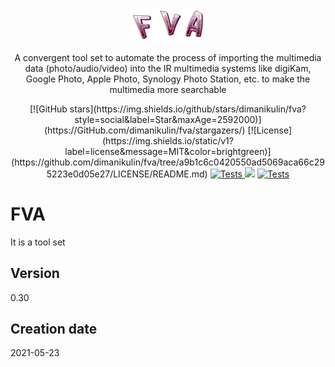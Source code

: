 <p align="center">
  <a href="FVAIcons/main.png" target="blank"><img src="FVAIcons/main.png" width="120" alt="FVA Logo" /></a>
</p>

<p align="center">A convergent tool set to automate the process of importing the multimedia data (photo/audio/video)
into the IR multimedia systems like digiKam, Google Photo, Apple Photo, Synology Photo Station, etc. to make the multimedia more searchable
</p>

<p align="center">
    [![GitHub stars](https://img.shields.io/github/stars/dimanikulin/fva?style=social&label=Star&maxAge=2592000)](https://GitHub.com/dimanikulin/fva/stargazers/)
    [![License](https://img.shields.io/static/v1?label=license&message=MIT&color=brightgreen)](https://github.com/dimanikulin/fva/tree/a9b1c6c0420550ad5069aca66c295223e0d05e27/LICENSE/README.md)
    <a href="https://github.com/strapi/strapi/actions/workflows/tests.yml">
    <img src="https://github.com/strapi/strapi/actions/workflows/tests.yml/badge.svg?branch=master" alt="Tests" />
  </a>
    <img src="https://github.com/v/tag/dimanikulin/fva" />
    <a href="https://github.com/dimanikulin/fva/actions/workflows/main.yml"><img src="https://github.com/dimanikulin/fva/actions/workflows/main.yml/badge.svg?branch=master" alt="Tests" /></a>
</p>

# FVA
It is a tool set 

## Version
0.30
 
## Creation date
2021-05-23
